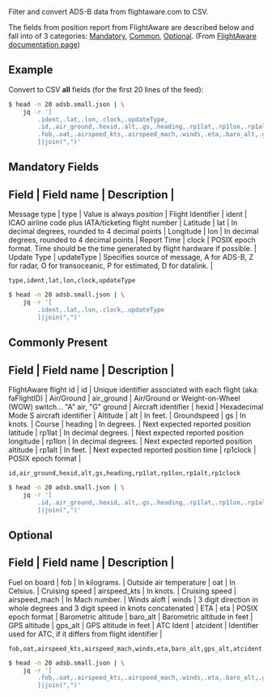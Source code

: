 Filter and convert ADS-B data from flightaware.com to CSV.

The fields from position report from FlightAware are described below and fall into of 3 categories: [Mandatory](#mandatory), [Common](#common), [Optional](#optional).
(From [FlightAware documentation page](http://flightaware.com/commercial/flightxml/documentation2.rvt))


## Example ##

Convert to CSV **all** fields (for the first 20 lines of the feed):

```bash
$ head -n 20 adsb.small.json | \
	jq -r '[
		.ident,.lat,.lon,.clock,.updateType,
		.id,.air_ground,.hexid,.alt,.gs,.heading,.rp1lat,.rp1lon,.rp1alt,.rp1clock,
		.fob,.oat,.airspeed_kts,.airspeed_mach,.winds,.eta,.baro_alt,.gps_alt,.atcident
		]|join(",")'
```


## <a name="mandatory"></a> Mandatory Fields ## 

Field | Field name | Description |
----------------------------------
Message type | type | Value is always *position* |
Flight Identifier | ident | ICAO airline code plus IATA/ticketing flight number |
Latitude | lat | In decimal degrees, rounded to 4 decimal points |
Longitude | lon | In decimal degrees, rounded to 4 decimal points |
Report Time | clock | POSIX epoch format. Time should be the time generated by flight hardware if possible. |
Update Type | updateType | Specifies source of message, A for ADS-B, Z for radar, O for transoceanic, P for estimated, D for datalink. |


	type,ident,lat,lon,clock,updateType


```bash
$ head -n 20 adsb.small.json | \
	jq -r '[
		.ident,.lat,.lon,.clock,.updateType
		]|join(",")'
```


## <a name="common"></a> Commonly Present ##

Field | Field name | Description |
----------------------------------
FlightAware flight id | id | Unique identifier associated with each flight (aka: faFlightID) |
Air/Ground | air_ground | Air/Ground or Weight-on-Wheel (WOW) switch… "A" air, "G" ground |
Aircraft identifier | hexid | Hexadecimal Mode S aircraft identifier |
Altitude | alt | In feet. |
Groundspeed | gs | In knots. |
Course | heading | In degrees. |
Next expected reported position latitude | rp1lat | In decimal degrees. |
Next expected reported position longitude | rp1lon | In decimal degrees. |
Next expected reported position altitude | rp1alt | In feet. |
Next expected reported position time | rp1clock | POSIX epoch format |


	id,air_ground,hexid,alt,gs,heading,rp1lat,rp1lon,rp1alt,rp1clock


```bash
$ head -n 20 adsb.small.json | \
	jq -r '[
		.id,.air_ground,.hexid,.alt,.gs,.heading,.rp1lat,.rp1lon,.rp1alt,.rp1clock
		]|join(",")'
```


## <a name="optional"></a> Optional ##

Field | Field name | Description |
----------------------------------
Fuel on board | fob | In kilograms. |
Outside air temperature | oat | In Celsius. |
Cruising speed | airspeed_kts | In knots. |
Cruising speed | airspeed_mach | In Mach number. |
Winds aloft | winds | 3 digit direction in whole degrees and 3 digit speed in knots concatenated |
ETA | eta | POSIX epoch format |
Barometric altitude | baro_alt | Barometric altitude in feet |
GPS altitude | gps_alt | GPS altitude in feet |
ATC Ident | atcident | Identifier used for ATC, if it differs from flight identifier |


	fob,oat,airspeed_kts,airspeed_mach,winds,eta,baro_alt,gps_alt,atcident


```bash
$ head -n 20 adsb.small.json | \
	jq -r '[
		.fob,.oat,.airspeed_kts,.airspeed_mach,.winds,.eta,.baro_alt,.gps_alt,.atcident
		]|join(",")'
```
